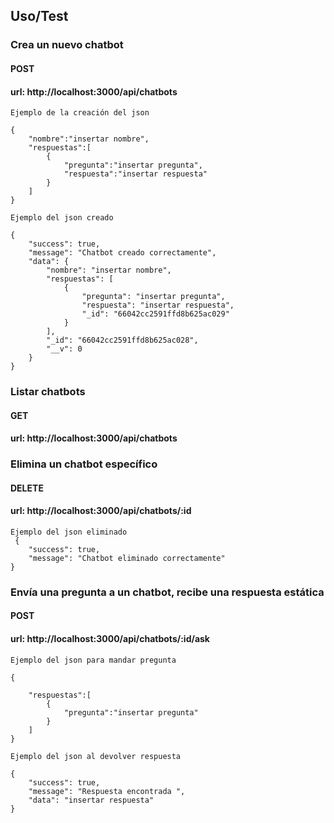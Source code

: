 
## Uso/Test
### Crea un nuevo chatbot
#### POST
#### url: http://localhost:3000/api/chatbots
```
Ejemplo de la creación del json

{
    "nombre":"insertar nombre",
    "respuestas":[
        {
            "pregunta":"insertar pregunta",
            "respuesta":"insertar respuesta"
        }
    ]
}
```
```
Ejemplo del json creado

{
    "success": true,
    "message": "Chatbot creado correctamente",
    "data": {
        "nombre": "insertar nombre",
        "respuestas": [
            {
                "pregunta": "insertar pregunta",
                "respuesta": "insertar respuesta",
                "_id": "66042cc2591ffd8b625ac029"
            }
        ],
        "_id": "66042cc2591ffd8b625ac028",
        "__v": 0
    }
}
```

### Listar chatbots
#### GET
#### url: http://localhost:3000/api/chatbots


 ### Elimina un chatbot específico
 #### DELETE
 #### url: http://localhost:3000/api/chatbots/:id
```
Ejemplo del json eliminado
 {
    "success": true,
    "message": "Chatbot eliminado correctamente"
}
```
 ### Envía una pregunta a un chatbot, recibe una respuesta estática
 #### POST
 #### url: http://localhost:3000/api/chatbots/:id/ask

```
Ejemplo del json para mandar pregunta

{
   
    "respuestas":[
        {
            "pregunta":"insertar pregunta"
        }
    ]
}
```

```
Ejemplo del json al devolver respuesta

{
    "success": true,
    "message": "Respuesta encontrada ",
    "data": "insertar respuesta"
}
